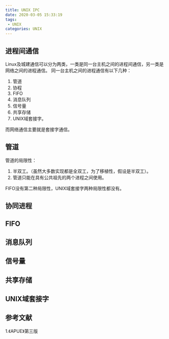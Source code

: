 ```yaml
---
title: UNIX IPC
date: 2020-03-05 15:33:19
tags:
 - UNIX
categories: UNIX
---
```



## 进程间通信
Linux及城建通信可以分为两类，一类是同一台主机之间的进程间通信，另一类是网络之间的进程通信。
同一台主机之间的进程通信有以下几种：
1. 管道
2. 协程
3. FIFO
4. 消息队列
5. 信号量
6. 共享存储
7. UNIX域套接字。

而网络通信主要就是套接字通信。

## 管道
管道的局限性：
1. 半双工。（虽然大多数实现都是全双工，为了移植性，假设是半双工）。
2. 管道只能在具有公共祖先的两个进程之间使用。

FIFO没有第二种局限性，UNIX域套接字两种局限性都没有。

## 协同进程

## FIFO

## 消息队列

## 信号量

## 共享存储

## UNIX域套接字

## 参考文献
1.《APUE》第三版
